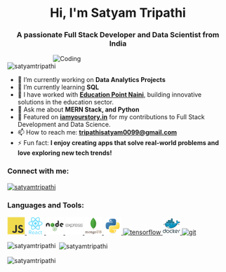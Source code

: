 <h1 align="center">Hi, I'm Satyam Tripathi</h1>
<h3 align="center">A passionate Full Stack Developer and Data Scientist from India</h3>

<img align="right" alt="Coding" width="400" src="https://cdn.dribbble.com/users/1162077/screenshots/3848914/programmer.gif">

<p align="left"> 
  <img src="https://komarev.com/ghpvc/?username=satyamtripathi&label=Profile%20views&color=0e75b6&style=flat" alt="satyamtripathi" />
</p>

- 🌱 I’m currently working on **Data Analytics Projects**
- 🔭 I’m currently learning **SQL**
- 💼 I have worked with **[Education Point Naini](http://www.educationpointnaini.in/)**, building innovative solutions in the education sector.
- 💬 Ask me about **MERN Stack, and Python**
- 🌟 Featured on **[iamyourstory.in](http://www.iamyourstory.in/)** for my contributions to Full Stack Development and Data Science.
- 📫 How to reach me: **tripathisatyam0099@gmail.com**
- ⚡ Fun fact: **I enjoy creating apps that solve real-world problems and love exploring new tech trends!**

<h3 align="left">Connect with me:</h3>
<p align="left">
  <a href="https://www.linkedin.com/in/satyam0099"target="blank">
    <img align="center" src="https://raw.githubusercontent.com/rahuldkjain/github-profile-readme-generator/master/src/images/icons/Social/linked-in-alt.svg" alt="satyamtripathi" height="30" width="40" />
  </a>
</p>

<h3 align="left">Languages and Tools:</h3>
<p align="left">
  <a href="https://developer.mozilla.org/en-US/docs/Web/JavaScript" target="_blank" rel="noreferrer"> 
    <img src="https://raw.githubusercontent.com/devicons/devicon/master/icons/javascript/javascript-original.svg" alt="javascript" width="40" height="40"/> 
  </a>
  <a href="https://reactjs.org/" target="_blank" rel="noreferrer">
    <img src="https://raw.githubusercontent.com/devicons/devicon/master/icons/react/react-original-wordmark.svg" alt="react" width="40" height="40"/>
  </a>
  <a href="https://nodejs.org/" target="_blank" rel="noreferrer">
    <img src="https://raw.githubusercontent.com/devicons/devicon/master/icons/nodejs/nodejs-original-wordmark.svg" alt="nodejs" width="40" height="40"/>
  </a>
  <a href="https://expressjs.com/" target="_blank" rel="noreferrer">
    <img src="https://raw.githubusercontent.com/devicons/devicon/master/icons/express/express-original-wordmark.svg" alt="express" width="40" height="40"/>
  </a>
  <a href="https://www.mongodb.com/" target="_blank" rel="noreferrer">
    <img src="https://raw.githubusercontent.com/devicons/devicon/master/icons/mongodb/mongodb-original-wordmark.svg" alt="mongodb" width="40" height="40"/>
  </a>
  <a href="https://www.python.org" target="_blank" rel="noreferrer"> 
    <img src="https://raw.githubusercontent.com/devicons/devicon/master/icons/python/python-original.svg" alt="python" width="40" height="40"/> 
  </a>
  <a href="https://www.tensorflow.org/" target="_blank" rel="noreferrer">
    <img src="https://www.vectorlogo.zone/logos/tensorflow/tensorflow-icon.svg" alt="tensorflow" width="40" height="40"/>
  </a>
  <a href="https://www.docker.com/" target="_blank" rel="noreferrer">
    <img src="https://raw.githubusercontent.com/devicons/devicon/master/icons/docker/docker-original-wordmark.svg" alt="docker" width="40" height="40"/>
  </a>
  <a href="https://git-scm.com/" target="_blank" rel="noreferrer">
    <img src="https://www.vectorlogo.zone/logos/git-scm/git-scm-icon.svg" alt="git" width="40" height="40"/>
  </a>
</p>

<p>
  <img align="left" src="https://github-readme-stats.vercel.app/api/top-langs?username=satyamtripathi&show_icons=true&locale=en&layout=compact" alt="satyamtripathi" />
</p>
<p>&nbsp;
  <img align="center" src="https://github-readme-stats.vercel.app/api?username=satyamtripathi&show_icons=true&locale=en" alt="satyamtripathi" />
</p>
<p>
  <img align="center" src="https://github-readme-streak-stats.herokuapp.com/?user=satyamtripathi&" alt="satyamtripathi" />
</p>
